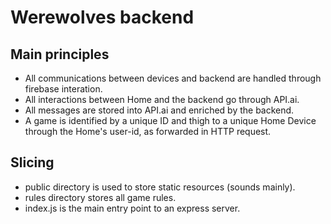 # Werewolves backend

## Main principles
* All communications between devices and backend are handled through firebase interation.
* All interactions between Home and the backend go through API.ai.
* All messages are stored into API.ai and enriched by the backend.
* A game is identified by a unique ID and thigh to a unique Home Device through the Home's user-id, as forwarded in HTTP request.

## Slicing
* public directory is used to store static resources (sounds mainly).
* rules directory stores all game rules.
* index.js is the main entry point to an express server.



